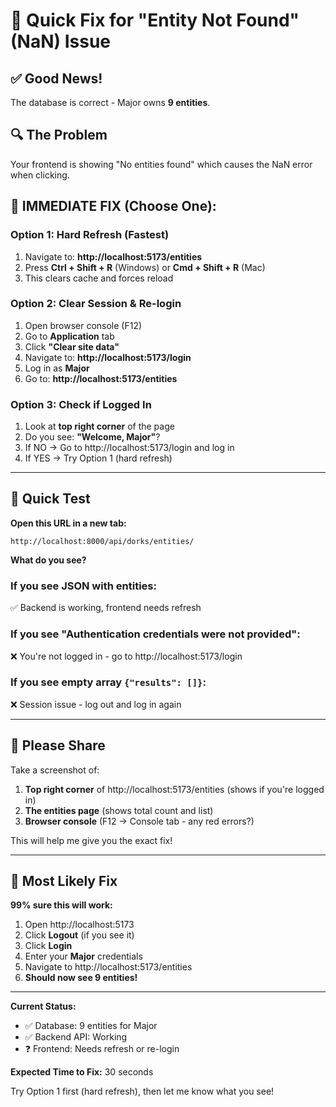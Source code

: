 # 🚨 Quick Fix for "Entity Not Found" (NaN) Issue

## ✅ Good News!
The database is correct - Major owns **9 entities**.

## 🔍 The Problem
Your frontend is showing "No entities found" which causes the NaN error when clicking.

## 🎯 **IMMEDIATE FIX** (Choose One):

### Option 1: Hard Refresh (Fastest)
1. Navigate to: **http://localhost:5173/entities**
2. Press **Ctrl + Shift + R** (Windows) or **Cmd + Shift + R** (Mac)
3. This clears cache and forces reload

### Option 2: Clear Session & Re-login
1. Open browser console (F12)
2. Go to **Application** tab
3. Click **"Clear site data"**
4. Navigate to: **http://localhost:5173/login**
5. Log in as **Major**
6. Go to: **http://localhost:5173/entities**

### Option 3: Check if Logged In
1. Look at **top right corner** of the page
2. Do you see: **"Welcome, Major"**?
3. If NO → Go to http://localhost:5173/login and log in
4. If YES → Try Option 1 (hard refresh)

---

## 🧪 Quick Test

**Open this URL in a new tab:**
```
http://localhost:8000/api/dorks/entities/
```

**What do you see?**

### If you see JSON with entities:
✅ Backend is working, frontend needs refresh

### If you see "Authentication credentials were not provided":
❌ You're not logged in - go to http://localhost:5173/login

### If you see empty array `{"results": []}`:
❌ Session issue - log out and log in again

---

## 📸 Please Share

Take a screenshot of:
1. **Top right corner** of http://localhost:5173/entities (shows if you're logged in)
2. **The entities page** (shows total count and list)
3. **Browser console** (F12 → Console tab - any red errors?)

This will help me give you the exact fix!

---

## 🔧 Most Likely Fix

**99% sure this will work:**

1. Open http://localhost:5173
2. Click **Logout** (if you see it)
3. Click **Login**
4. Enter your **Major** credentials
5. Navigate to http://localhost:5173/entities
6. **Should now see 9 entities!**

---

**Current Status:**
- ✅ Database: 9 entities for Major
- ✅ Backend API: Working
- ❓ Frontend: Needs refresh or re-login

**Expected Time to Fix:** 30 seconds

Try Option 1 first (hard refresh), then let me know what you see!

